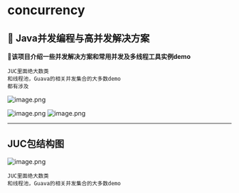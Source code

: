 # concurrency
:rocket: Java并发编程与高并发解决方案
---
:art:**该项目介绍一些并发解决方案和常用并发及多线程工具实例demo**
```
JUC里面绝大数类
和线程池，Guava的相关并发集合的大多数demo
都有涉及
```

![image.png](https://upload-images.jianshu.io/upload_images/2155796-d659db7d7c7893a3.png?imageMogr2/auto-orient/strip%7CimageView2/2/w/1240)

![image.png](https://upload-images.jianshu.io/upload_images/2155796-d58ce5826ad0645a.png?imageMogr2/auto-orient/strip%7CimageView2/2/w/1240)
![image.png](https://upload-images.jianshu.io/upload_images/2155796-b2aec8463d4504ad.png?imageMogr2/auto-orient/strip%7CimageView2/2/w/1240)

-----
## JUC包结构图
![image.png](https://upload-images.jianshu.io/upload_images/2155796-a8b64afb32b95e86.png?imageMogr2/auto-orient/strip%7CimageView2/2/w/1240)

```
JUC里面绝大数类
和线程池，Guava的相关并发集合的大多数demo
```



